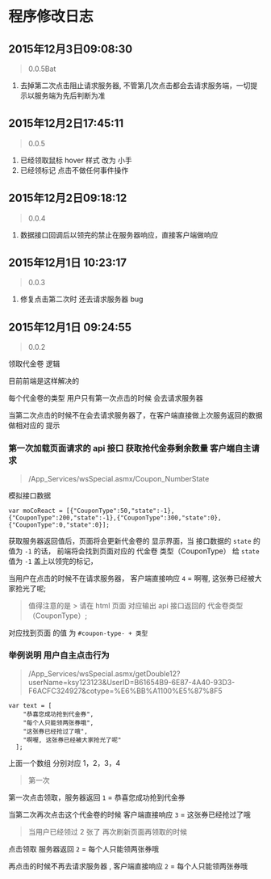 # 程序修改日志

## 2015年12月3日09:08:30

>0.0.5Bat

1. 去掉第二次点击阻止请求服务器, 不管第几次点击都会去请求服务端，一切提示以服务端为先后判断为准

## 2015年12月2日17:45:11

>0.0.5

1. 已经领取鼠标 hover 样式 改为 小手
2. 已经领标记 点击不做任何事件操作



## 2015年12月2日09:18:12

>0.0.4

1. 数据接口回调后以领完的禁止在服务器响应，直接客户端做响应


## 2015年12月1日 10:23:17

>0.0.3

1. 修复点击第二次时 还去请求服务器 bug


## 2015年12月1日 09:24:55

>0.0.2

领取代金卷 逻辑

目前前端是这样解决的

每个代金卷的类型 用户只有第一次点击的时候 会去请求服务器

当第二次点击的时候不在会去请求服务器了，在客户端直接做上次服务返回的数据做相对应的 提示

### 第一次加载页面请求的 api 接口 获取抢代金券剩余数量 客户端自主请求

>/App_Services/wsSpecial.asmx/Coupon_NumberState

模拟接口数据

```
var moCoReact = [{"CouponType":50,"state":-1},{"CouponType":200,"state":-1},{"CouponType":300,"state":0},{"CouponType":0,"state":0}];
```

获取服务器返回值后，页面将会更新代金卷的 显示界面，当 接口数据的 `state` 的值为 `-1` 的话，
前端将会找到页面对应的 代金卷 类型（CouponType） 给 `state` 值为 `-1` 盖上以领完的标记，

当用户在点击的时候不在请求服务器，
客户端直接响应 `4` = 啊喔, 这张券已经被大家抢光了呢;

> 值得注意的是 > 请在 html 页面 对应输出 api 接口返回的 代金卷类型 （CouponType）;

对应找到页面 的值 为 `#coupon-type- + 类型`



### 举例说明 用户自主点击行为

>/App_Services/wsSpecial.asmx/getDouble12?userName=ksy123123&UserID=B61654B9-6E87-4A40-93D3-F6ACFC324927&cotype=%E6%BB%A1100%E5%87%8F5

```
var text = [
    "恭喜您成功抢到代金券",
    "每个人只能领两张券哦",
    "这张券已经抢过了哦",
    "啊喔, 这张券已经被大家抢光了呢"
  ];  
```

上面一个数组 分别对应 1，2，3，4


> 第一次

第一次点击领取，服务器返回 `1` = 恭喜您成功抢到代金券

当第二次再次点击这个代金卷的时候 客户端直接响应  `3`  = 这张券已经抢过了哦

> 当用户已经领过 2 张了  再次刷新页面再领取的时候

点击领取 服务器返回 `2` =   每个人只能领两张券哦

再点击的时候不再去请求服务器 , 客户端直接响应  `2`  = 每个人只能领两张券哦
